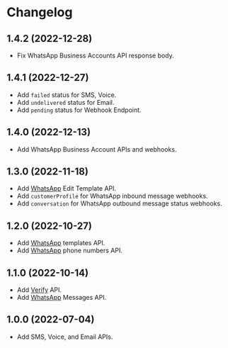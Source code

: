 # Changelog

## 1.4.2 (2022-12-28)

- Fix WhatsApp Business Accounts API response body.

## 1.4.1 (2022-12-27)

- Add `failed` status for SMS, Voice.
- Add `undelivered` status for Email.
- Add `pending` status for Webhook Endpoint.

## 1.4.0 (2022-12-13)

- Add WhatsApp Business Account APIs and webhooks.

## 1.3.0 (2022-11-18)

- Add [WhatsApp](https://www.ycloud.com/whatsapp) Edit Template API.
- Add `customerProfile` for WhatsApp inbound message webhooks.
- Add `conversation` for WhatsApp outbound message status webhooks.

## 1.2.0 (2022-10-27)

- Add [WhatsApp](https://www.ycloud.com/whatsapp) templates API.
- Add [WhatsApp](https://www.ycloud.com/whatsapp) phone numbers API.

## 1.1.0 (2022-10-14)

- Add [Verify](https://www.ycloud.com/verify) API.
- Add [WhatsApp](https://www.ycloud.com/whatsapp) Messages API.

## 1.0.0 (2022-07-04)

- Add SMS, Voice, and Email APIs.
